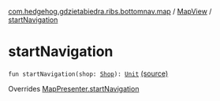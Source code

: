 [com.hedgehog.gdzietabiedra.ribs.bottomnav.map](../index.md) / [MapView](index.md) / [startNavigation](./start-navigation.md)

# startNavigation

`fun startNavigation(shop: `[`Shop`](../../com.hedgehog.gdzietabiedra.domain/-shop/index.md)`): `[`Unit`](https://kotlinlang.org/api/latest/jvm/stdlib/kotlin/-unit/index.html) [(source)](https://github.com/asvid/GdzieTaBiedra/tree/master/app/src/main/java/com/hedgehog/gdzietabiedra/ribs/bottomnav/map/MapView.kt#L49)

Overrides [MapPresenter.startNavigation](../-map-interactor/-map-presenter/start-navigation.md)

